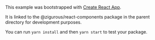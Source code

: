 This example was bootstrapped with [Create React App](https://github.com/facebook/create-react-app).

It is linked to the @zigurous/react-components package in the parent directory for development purposes.

You can run `yarn install` and then `yarn start` to test your package.
